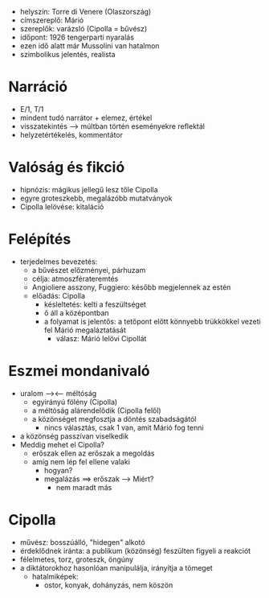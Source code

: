 - helyszín: Torre di Venere (Olaszország)
- címszereplő: Márió
- szereplők: varázsló (Cipolla = bűvész)
- időpont: 1926 tengerparti nyaralás
- ezen idő alatt már Mussolini van hatalmon
- szimbolikus jelentés, realista

# Narráció

- E/1, T/1
- mindent tudó narrátor + elemez, értékel
- visszatekintés —> múltban történ eseményekre reflektál
- helyzetértékelés, kommentátor

# Valóság és fikció

- hipnózis: mágikus jellegű lesz tőle Cipolla
- egyre groteszkebb, megalázóbb mutatványok
- Cipolla lelövése: kitaláció

# Felépítés

- terjedelmes bevezetés:
	- a bűvészet előzményei, párhuzam
	- célja: atmoszférateremtés
	- Angioliere asszony, Fuggiero: később megjelennek az estén
	- előadás: Cipolla
		- késleltetés: kelti a feszültséget
		- ő áll a középontban
		- a folyamat is jelentős: a tetőpont előtt könnyebb trükkökkel vezeti fel Márió megaláztatását
			- válasz: Márió lelövi Cipollát

# Eszmei mondanivaló

- uralom —><— méltóság
	- egyirányú fölény (Cipolla)
	- a méltóság alárendelődik (Cipolla felől)
	-  a közönséget megfosztja a döntés szabadságától
		- nincs választás, csak 1 van, amit Márió fog tenni
- a közönség passzívan viselkedik
- Meddig mehet el Cipolla?
	- erőszak ellen az erőszak a megoldás
	- amíg nem lép fel ellene valaki
		- hogyan?
		- megalázás ==> erőszak —> Miért?
			- nem maradt más

# Cipolla

- művész: bosszúálló, "hidegen" alkotó
- érdeklődnek iránta: a publikum (közönség) feszülten figyeli a reakciót
- félelmetes, torz, groteszk, öngúny
- a diktátorokhoz hasonlóan manipulálja, irányítja a tömeget
	- hatalmiképek:
		- ostor, konyak, dohányzás, nem köszön